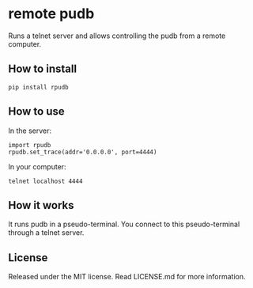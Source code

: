remote pudb
===========
Runs a telnet server and allows controlling the pudb from a remote computer.


How to install
--------------

    pip install rpudb


How to use
----------
In the server:

    import rpudb
	rpudb.set_trace(addr='0.0.0.0', port=4444)

In your computer:

    telnet localhost 4444


How it works
------------
It runs pudb in a pseudo-terminal. You connect to this pseudo-terminal through a telnet server.


License
-------
Released under the MIT license. Read LICENSE.md for more information.

